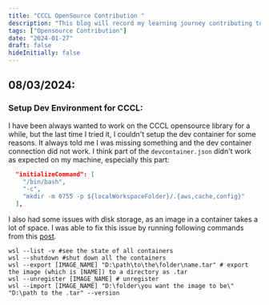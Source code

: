 ```yaml
---
title: "CCCL OpenSource Contribution "
description: "This blog will record my learning journey contributing to CCCL"
tags: ["Opensource Contribution"]
date: "2024-01-27"
draft: false
hideInitially: false
---
```

## 08/03/2024:
### Setup Dev Environment for CCCL:
I have been always wanted to work on the CCCL opensource library for a while, but the last time I tried it, I couldn't setup the dev container for some reasons. It always told me I was missing something and the dev container connection did not work. I think part of the `devcontainer.json` didn't work as expected on my machine, especially this part:
```json
  "initializeCommand": [
    "/bin/bash",
    "-c",
    "mkdir -m 0755 -p ${localWorkspaceFolder}/.{aws,cache,config}"
  ],
```
I also had some issues with disk storage, as an image in a container takes a lot of space. I was able to fix this issue by running following commands from this [post](https://stackoverflow.com/questions/62441307/how-can-i-change-the-location-of-docker-images-when-using-docker-desktop-on-wsl2).

```shell
wsl --list -v #see the state of all containers
wsl --shutdown #shut down all the containers
wsl --export [IMAGE_NAME] "D:\path\to\the\folder\name.tar" # export the image (which is [NAME]) to a directory as .tar
wsl --unregister [IMAGE_NAME] # unregister
wsl --import [IMAGE_NAME] "D:\folder\you want the image to be\" "D:\path to the .tar" --version 
```
